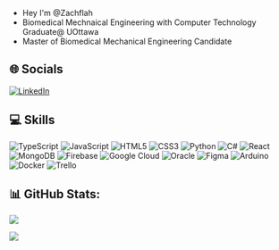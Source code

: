 - Hey I'm @Zachflah
- Biomedical Mechnaical Engineering with Computer Technology Graduate@ UOttawa
- Master of Biomedical Mechanical Engineering Candidate

## 🌐 Socials
[![LinkedIn](https://img.shields.io/badge/LinkedIn-%230077B5.svg?logo=linkedin&logoColor=white)](https://www.linkedin.com/in/zachary-flahaut/)

## 💻 Skills
![TypeScript](https://img.shields.io/badge/TypeScript-%23007ACC.svg?style=flat-square&logo=typescript&logoColor=white) ![JavaScript](https://img.shields.io/badge/JavaScript-%23323330.svg?style=flat-square&logo=javascript&logoColor=%23F7DF1E) ![HTML5](https://img.shields.io/badge/HTML5-%23E34F26.svg?style=flat-square&logo=html5&logoColor=white) ![CSS3](https://img.shields.io/badge/CSS3-%231572B6.svg?style=flat-square&logo=css3&logoColor=white) ![Python](https://img.shields.io/badge/Python-3670A0?style=flat-square&logo=python&logoColor=ffdd54) ![C#](https://img.shields.io/badge/C%23-%23239120.svg?style=flat-square&logo=c-sharp&logoColor=white) ![React](https://img.shields.io/badge/React-%2320232a.svg?style=flat-square&logo=react&logoColor=%2361DAFB) ![MongoDB](https://img.shields.io/badge/MongoDB-%234ea94b.svg?style=flat-square&logo=mongodb&logoColor=white) ![Firebase](https://img.shields.io/badge/Firebase-%23039BE5.svg?style=flat-square&logo=firebase) ![Google Cloud](https://img.shields.io/badge/Google%20Cloud-%234285F4.svg?style=flat-square&logo=google-cloud&logoColor=white) ![Oracle](https://img.shields.io/badge/Oracle-F80000?style=flat-square&logo=oracle&logoColor=white) ![Figma](https://img.shields.io/badge/Figma-%23F24E1E.svg?style=flat-square&logo=figma&logoColor=white) ![Arduino](https://img.shields.io/badge/-Arduino-00979D?style=flat-square&logo=Arduino&logoColor=white) ![Docker](https://img.shields.io/badge/Docker-%230db7ed.svg?style=flat-square&logo=docker&logoColor=white) ![Trello](https://img.shields.io/badge/Trello-%23026AA7.svg?style=flat-square&logo=Trello&logoColor=white)

## 📊 GitHub Stats:
![](https://github-readme-stats.vercel.app/api/top-langs/?username=Zachflah&theme=dark&hide_border=false&include_all_commits=true&count_private=true&layout=compact)

[![](https://visitcount.itsvg.in/api?id=Zachflah&label=Profile%20Views&color=0&pretty=false)](https://visitcount.itsvg.in)
